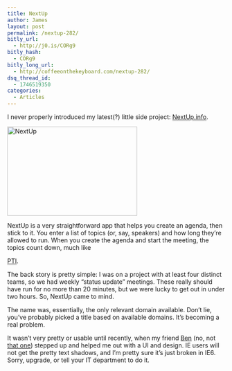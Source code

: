 ```yaml
---
title: NextUp
author: James
layout: post
permalink: /nextup-282/
bitly_url:
  - http://j0.is/CORg9
bitly_hash:
  - CORg9
bitly_long_url:
  - http://coffeeonthekeyboard.com/nextup-282/
dsq_thread_id:
  - 1746519350
categories:
  - Articles
---
```

I never properly introduced my latest(?) little side project: [NextUp.info][1].

[<img class="aligncenter size-full wp-image-283" title="NextUp" src="http://coffeeonthekeyboard.com/wp-content/uploads/2009/09/nextup.png" alt="NextUp" width="300" height="206" />][1]

<!--more-->NextUp is a very straightforward app that helps you create an agenda, then stick to it. You enter a list of topics (or, say, speakers) and how long they&#8217;re allowed to run. When you create the agenda and start the meeting, the topics count down, much like 

[PTI][2].

The back story is pretty simple: I was on a project with at least four distinct teams, so we had weekly &#8220;status update&#8221; meetings. These really should have run for no more than 20 minutes, but we were lucky to get out in under two hours. So, NextUp came to mind.

The name was, essentially, the only relevant domain available. Don&#8217;t lie, you&#8217;ve probably picked a title based on available domains. It&#8217;s becoming a real problem.

It wasn&#8217;t very pretty or usable until recently, when my friend [Ben][3] (no, not [that one][4]) stepped up and helped me out with a UI and design. IE users will not get the pretty text shadows, and I&#8217;m pretty sure it&#8217;s just broken in IE6. Sorry, upgrade, or tell your IT department to do it.

 [1]: http://nextup.info/
 [2]: http://sports.espn.go.com/espnradio/show?showId=pti
 [3]: http://sphericalthinking.com/
 [4]: http://coffeeonthekeyboard.com/what-time-is-it-there-273/ "that one"